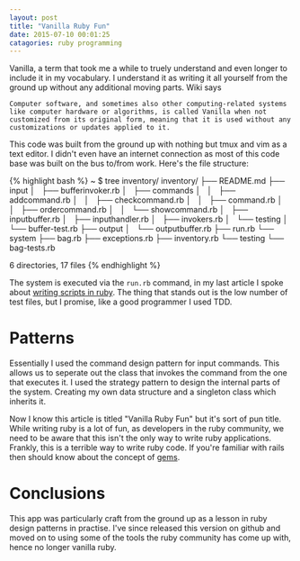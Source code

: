 ```yaml
---
layout: post
title: "Vanilla Ruby Fun"
date: 2015-07-10 00:01:25
catagories: ruby programming
---
```


Vanilla, a term that took me a while to truely understand and even longer to
include it in my vocabulary. I understand it as writing it all yourself from the
ground up without any additional moving parts. Wiki says

`Computer software, and sometimes also other computing-related systems like
computer hardware or algorithms, is called Vanilla when not customized from its
original form, meaning that it is used without any customizations or updates
applied to it.`

This code was built from the ground up with nothing but tmux and vim as a text
editor. I didn't even have an internet connection as most of this code base was
built on the bus to/from work. Here's the file structure:

{% highlight bash %}
~ $ tree inventory/
inventory/
├── README.md
├── input
│   ├── bufferinvoker.rb
│   ├── commands
│   │   ├── addcommand.rb
│   │   ├── checkcommand.rb
│   │   ├── command.rb
│   │   ├── ordercommand.rb
│   │   └── showcommand.rb
│   ├── inputbuffer.rb
│   ├── inputhandler.rb
│   ├── invokers.rb
│   └── testing
│       └── buffer-test.rb
├── output
│   └── outputbuffer.rb
├── run.rb
└── system
    ├── bag.rb
    ├── exceptions.rb
    ├── inventory.rb
    └── testing
        └── bag-tests.rb

6 directories, 17 files
{% endhighlight %}

The system is executed via the `run.rb` command, in my last article I spoke
about [writing scripts in ruby](/2015/07/09/ruby-scripting.html). The thing that
stands out is the low number of test files, but I promise, like a good
programmer I used TDD.

# Patterns 
Essentially I used the command design pattern for input commands. This allows
us to seperate out the class that invokes the command from the one that executes
it. I used the strategy pattern to design the internal parts of the system.
Creating my own data structure and a singleton class which inherits it. 

Now I know this article is titled "Vanilla Ruby Fun" but it's sort of pun title.
While writing ruby is a lot of fun, as developers in the ruby community, we need
to be aware that this isn't the only way to write ruby applications. Frankly,
this is a terrible way to write ruby code. If you're familiar with rails then should know about the concept of [gems](http://rubygems.com). 

# Conclusions
This app was particularly craft from the ground up as a lesson in ruby design
patterns in practise. I've since released this version on github and moved on to
using some of the tools the ruby community has come up with, hence no longer
vanilla ruby.
